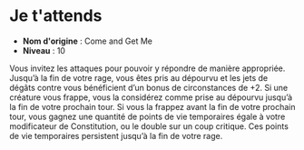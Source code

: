# Je t'attends

 * **Nom d'origine** : Come and Get Me
 * **Niveau** : 10


<p>Vous invitez les attaques pour pouvoir y répondre de manière appropriée. Jusqu’à la fin de votre rage, vous êtes pris au dépourvu et les jets de dégâts contre vous bénéficient d’un bonus de circonstances de +2. Si une créature vous frappe, vous la considérez comme prise au dépourvu jusqu’à la fin de votre prochain tour. Si vous la frappez avant la fin de votre prochain tour, vous gagnez une quantité de points de vie temporaires égale à votre modificateur de Constitution, ou le double sur un coup critique. Ces points de vie temporaires persistent jusqu’à la fin de votre rage.</p>